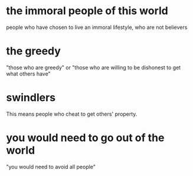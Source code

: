 # the immoral people of this world

people who have chosen to live an immoral lifestyle, who are not believers

# the greedy

"those who are greedy" or "those who are willing to be dishonest to get what others have"

# swindlers

This means people who cheat to get others' property.

# you would need to go out of the world

"you would need to avoid all people"

